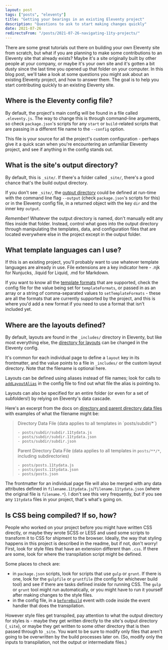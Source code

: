 ```yaml
---
layout: post
tags: ["posts", "eleventy"]
title: "Getting your bearings in an existing Eleventy project"
description: "Questions to ask to start making changes quickly"
date: 2021-07-26
redirectsFrom: "/posts/2021-07-26-navigating-11ty-projects/"
---
```


There are some great tutorials out there on building your own Eleventy site from scratch, but what if you are planning to make some contributions to an Eleventy site that already exists? Maybe it's a site originally built by other people at your company, or maybe it's your own site and it's gotten a bit dusty since the last time you opened up that folder on your computer. In this blog post, we'll take a look at some questions you might ask about an existing Eleventy project, and how to answer them. The goal is to help you start contributing quickly to an existing Eleventy site.

## Where is the Eleventy config file?
By default, the project's main config will be found in a file called `.eleventy.js`. The way to change this is through command-line arguments, so check `package.json`'s scripts for any `start` or `build`-related scripts that are passing in a different file name to the `--config` option. 

This file is your source for all the project's custom configuration - perhaps give it a quick scan when you're encountering an unfamiliar Eleventy project, and see if anything in the config stands out.

## What is the site's output directory?
By default, this is `_site/`. If there's a folder called `_site/`, there's a good chance that's the build output directory.

If you don't see `_site/`, the [output directory](https://www.11ty.dev/docs/config/#output-directory) could be defined at run-time with the command line flag `--output` (check `package.json`'s scripts for this) or in the Eleventy config file, in a returned object with the key `dir` and the inner key `output`. 

*Remember!* Whatever the output directory is named, don't manually edit any files inside that folder. Instead, control what goes into the output directory through manipulating the templates, data, and configuration files that are located everywhere else in the project except in the output folder. 

## What template languages can I use?
If this is an existing project, you'll probably want to use whatever template languages are already in use. File extensions are a key indicator here - .njk for Nunjucks, .liquid for Liquid, .md for Markdown. 

If you want to know all the [template formats](https://www.11ty.dev/docs/config/#template-formats) that are supported, check the config file for the value being set for `templateFormats`, or passed in as an array or a string of comma-separated values to `setTemplateFormats` - these are all the formats that are currently supported by the project, and this is where you'd add a new format if you need to use a format that isn't included yet. 

## Where are the layouts defined?
By default, layouts are found in the `_includes/` directory in Eleventy, but like most everything else, the [directory for layouts](https://www.11ty.dev/docs/config/#directory-for-layouts-(optional)) can be changed in the Eleventy config. 

It's common for each individual page to define a `layout` key in its frontmatter, and the value points to a file in `_includes/` or the custom layout directory. Note that the filename is optional here. 

Layouts can be defined using aliases instead of file names; look for calls to [`addLayoutAlias`](https://www.11ty.dev/docs/layouts/#layout-aliasing) in the config file to find out what file the alias is pointing to. 

Layouts can also be specified for an entire folder (or even for a set of subfolders!) by relying on Eleventy's data cascade.

Here's an excerpt from the docs on [directory and parent directory data files](https://www.11ty.dev/docs/data-template-dir/) with examples of what the filename might be: 

<blockquote>
Directory Data File (data applies to all templates in `posts/subdir/*`)

    - posts/subdir/subdir.11tydata.js
    - posts/subdir/subdir.11tydata.json
    - posts/subdir/subdir.json

Parent Directory Data File (data applies to all templates in `posts/**/*`, including subdirectories)

    - posts/posts.11tydata.js
    - posts/posts.11tydata.json
    - posts/posts.json
</blockquote>

The frontmatter for an individual page file will also be merged with any data attributes defined in `filename.11tydata.js`/`filename.11tydata.json` (where the original file is `filename.*`). I don't see this very frequently, but if you see any `11tydata` files in your project, that's what's going on. 

## Is CSS being compiled? If so, how?
People who worked on your project before you might have written CSS directly, or maybe they wrote SCSS or LESS and used some scripts to transform it to CSS for shipment to the browser. Ideally, the way that styling happens in this project is described in the readme, but if not, don't worry! First, look for style files that have an extension different than `.css`. If there are some, look for where the transpilation script might be defined.

Some places to check are: 
 - in `package.json` scripts, look for scripts that use `gulp` or `grunt`. If there is one, look for the `gulpfile` or `gruntfile` (the config for whichever build tool) and see if there are tasks defined inside for running CSS. The `gulp` or `grunt` tool might run automatically, or you might have to run it yourself after making changes to the style files. 
 - in the config file, in a [`beforeBuild`](https://www.d-hagemeier.com/en/articles/sass-compile-11ty/) event with code inside the event handler that does the transpilation.

 However style files get transpiled, pay attention to what the output directory for styles is - maybe they get written directly to the site's output directory (`_site`), or maybe they get written to some other directory that is then passed through to `_site`. You want to be sure to modify only files that aren't going to be overwritten by the build processes later on. (So, modify only the inputs to transpilation, not the output or intermediate files.)



